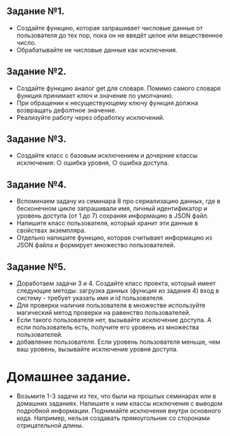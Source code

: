 ## Задание №1.
* Создайте функцию, которая запрашивает числовые данные от
пользователя до тех пор, пока он не введёт целое или
вещественное число.
* Обрабатывайте не числовые данные как исключения.


## Задание №2.
* Создайте функцию аналог get для словаря.
Помимо самого словаря функция принимает ключ и
значение по умолчанию.
* При обращении к несуществующему ключу функция должна
возвращать дефолтное значение.
* Реализуйте работу через обработку исключений.


## Задание №3.
* Создайте класс с базовым исключением и дочерние классы исключения:
○ ошибка уровня,
○ ошибка доступа.


## Задание №4.
* Вспоминаем задачу из семинара 8 про сериализацию данных,
где в бесконечном цикле запрашивали имя, личный
идентификатор и уровень доступа (от 1 до 7) сохраняя
информацию в JSON файл.
* Напишите класс пользователя, который хранит эти данные в
свойствах экземпляра.
* Отдельно напишите функцию, которая считывает информацию
из JSON файла и формирует множество пользователей.


## Задание №5.
* Доработаем задачи 3 и 4. Создайте класс проекта, который
имеет следующие методы:
загрузка данных (функция из задания 4)
вход в систему - требует указать имя и id пользователя.
* Для проверки наличия пользователя в множестве используйте
магический метод проверки на равенство пользователей.
* Если такого пользователя нет, вызывайте исключение
доступа. А если пользователь есть, получите его уровень из
множества пользователей.
* добавление пользователя. Если уровень пользователя
меньше, чем ваш уровень, вызывайте исключение уровня
доступа.



# Домашнее задание.
* Возьмите 1-3 задачи из тех, что были на прошлых
семинарах или в домашних заданиях. Напишите к ним
классы исключения с выводом подробной информации.
Поднимайте исключения внутри основного кода. Например,
нельзя создавать прямоугольник со сторонами
отрицательной длины.


